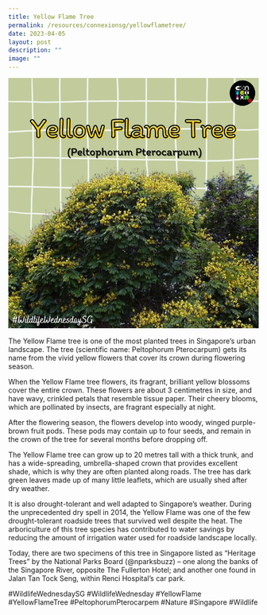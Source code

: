 ```yaml
---
title: Yellow Flame Tree
permalink: /resources/connexionsg/yellowflametree/
date: 2023-04-05
layout: post
description: ""
image: ""
---
```

![](/images/connexionsg/2023/yellow%20flame%20tree.png)


The Yellow Flame tree is one of the most planted trees in Singapore’s urban landscape. The tree (scientific name: Peltophorum Pterocarpum) gets its name from the vivid yellow flowers that cover its crown during flowering season.

When the Yellow Flame tree flowers, its fragrant, brilliant yellow blossoms cover the entire crown. These flowers are about 3 centimetres in size, and have wavy, crinkled petals that resemble tissue paper. Their cheery blooms, which are pollinated by insects, are fragrant especially at night.

After the flowering season, the flowers develop into woody, winged purple-brown fruit pods. These pods may contain up to four seeds, and remain in the crown of the tree for several months before dropping off.

The Yellow Flame tree can grow up to 20 metres tall with a thick trunk, and has a wide-spreading, umbrella-shaped crown that provides excellent shade, which is why they are often planted along roads. The tree has dark green leaves made up of many little leaflets, which are usually shed after dry weather.

It is also drought-tolerant and well adapted to Singapore’s weather. During the unprecedented dry spell in 2014, the Yellow Flame was one of the few drought-tolerant roadside trees that survived well despite the heat. The arboriculture of this tree species has contributed to water savings by reducing the amount of irrigation water used for roadside landscape locally.

Today, there are two specimens of this tree in Singapore listed as “Heritage Trees” by the National Parks Board (@nparksbuzz) – one along the banks of the Singapore River, opposite The Fullerton Hotel; and another one found in Jalan Tan Tock Seng, within Renci Hospital’s car park.

#WildlifeWednesdaySG #WildlifeWednesday #YellowFlame #YellowFlameTree #PeltophorumPterocarpem #Nature #Singapore #Wildlife